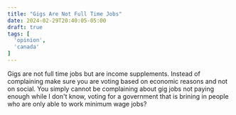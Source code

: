 ```yaml
---
title: "Gigs Are Not Full Time Jobs"
date: 2024-02-29T20:40:05-05:00
draft: true
tags: [
  'opinion',
  'canada'
]
---
```


Gigs are not full time jobs but are income supplements. Instead of complaining make sure you are voting based on economic reasons and not on social. You simply cannot be complaining about gig jobs not paying enough while I don't know, voting for a government that is brining in people who are only able to work minimum wage jobs?

